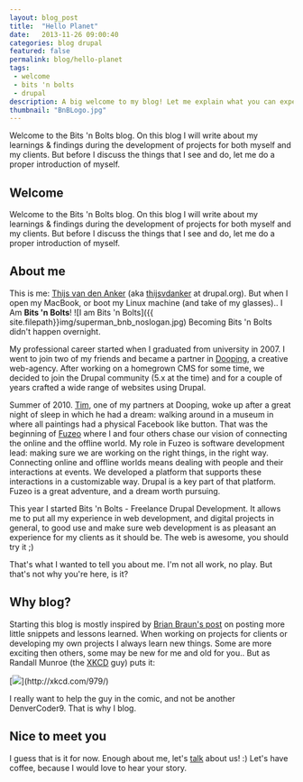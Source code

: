 ```yaml
---
layout: blog_post
title:  "Hello Planet"
date:   2013-11-26 09:00:40
categories: blog drupal
featured: false
permalink: blog/hello-planet
tags: 
 - welcome
 - bits 'n bolts
 - drupal
description: A big welcome to my blog! Let me explain what you can expect of it in the future.
thumbnail: "BnBLogo.jpg"
---
```

<div class="project-excerpt">
	<div id="intro" class="tk-daniel">
		Welcome to the Bits 'n Bolts blog.
On this blog I will write about my learnings & findings during the development of projects for both myself and my clients. But before I discuss the things that I see and do, let me do a proper introduction of myself.
	</div>
	<div class="rsCaption"></div>
</div>

<!-- more -->

## Welcome
Welcome to the Bits 'n Bolts blog.
On this blog I will write about my learnings & findings during the development of projects for both myself and my clients. But before I discuss the things that I see and do, let me do a proper introduction of myself.

## About me
This is me: [Thijs van den Anker](/about-me/) (aka [thijsvdanker](https://drupal.org/user/234472) at drupal.org). But when I open my MacBook, or boot my Linux machine (and take of my glasses).. I Am __Bits 'n Bolts__!
![I am Bits 'n Bolts]({{ site.filepath}}img/superman_bnb_noslogan.jpg)
Becoming Bits 'n Bolts didn't happen overnight.

My professional career started when I graduated from university in 2007. I went to join two of my friends and became a partner in [Dooping](http://www.dooping.nl), a creative web-agency. After working on a homegrown CMS for some time, we decided to join the Drupal community (5.x at the time) and for a couple of years crafted a wide range of websites using Drupal.

Summer of 2010. [Tim](http://www.timdj.nl), one of my partners at Dooping, woke up after a great night of sleep in which he had a dream: walking around in a museum in where all paintings had a physical Facebook like button.
That was the beginning of [Fuzeo](http://www.fuzeo.com) where I and four others chase our vision of connecting the online and the offline world. My role in Fuzeo is software development lead: making sure we are working on the right things, in the right way.
Connecting online and offline worlds means dealing with people and their interactions at events. We developed a platform that supports these interactions in a customizable way. Drupal is a key part of that platform. Fuzeo is a great adventure, and a dream worth pursuing.

This year I started Bits 'n Bolts - Freelance Drupal Development. It allows me to put all my experience in web development, and digital projects in general, to good use and make sure web development is as pleasant an experience for my clients as it should be.
The web is awesome, you should try it ;)

That's what I wanted to tell you about me. I'm not all work, no play. But that's not why you're here, is it?

## Why blog?
Starting this blog is mostly inspired by [Brian Braun's post](http://bryanbraun.com/2013/09/21/please-stop-stewing-and-start-blogging-about-drupal) on posting more little snippets and lessons learned.
When working on projects for clients or developing my own projects I always learn new things.
Some are more exciting then others, some may be new for me and old for you.. But as Randall Munroe (the [XKCD](http://www.xkcd.com) guy) puts it:
<div class="clear">
[<img src="http://imgs.xkcd.com/comics/wisdom_of_the_ancients.png">](http://xkcd.com/979/)
</div>

I really want to help the guy in the comic, and not be another DenverCoder9. That is why I blog.

## Nice to meet you
I guess that is it for now. Enough about me, let's [talk](/contact/) about us! :)
Let's have coffee, because I would love to hear your story.